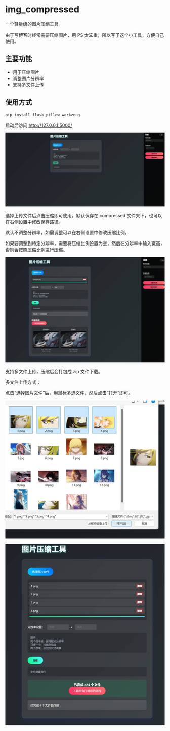 # img_compressed
一个轻量级的图片压缩工具

由于写博客时经常需要压缩图片，用 PS 太笨重，所以写了这个小工具，方便自己使用。

## 主要功能
- 用于压缩图片
- 调整图片分辨率
- 支持多文件上传

## 使用方式
```bash
pip install flask pillow werkzeug
```
启动后访问 http://127.0.0.1:5000/

![1](./imgs/1.png)

选择上传文件后点击压缩即可使用，默认保存在 compressed 文件夹下，也可以在右侧设置中修改保存路径。

默认不调整分辨率，如需调整可以在右侧设置中修改压缩比例。

如果要调整到特定分辨率，需要将压缩比例设置为空，然后在分辨率中输入宽高，否则会按照压缩比例进行压缩。

![2](./imgs/2.png)

支持多文件上传，压缩后会打包成 zip 文件下载。

多文件上传方式：

点击“选择图片文件”后，用鼠标多选文件，然后点击“打开”即可。

![3](./imgs/3.png)

![4](./imgs/4.png)